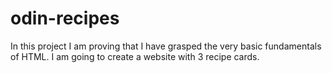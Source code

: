 # odin-recipes

In this project I am proving that I have grasped the very basic fundamentals of HTML. I am going to create a website with 3 recipe cards.